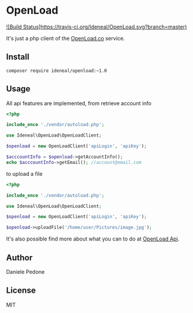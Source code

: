 # OpenLoad

[![Build Status]https://travis-ci.org/Ideneal/OpenLoad.svg?branch=master)](https://travis-ci.org/Ideneal/OpenLoad)

It's just a php client of the [OpenLoad.co](https://openload.co/) service.

## Install

```
composer require ideneal/openload:~1.0
```

## Usage

All api features are implemented, from retrieve account info

```php
<?php

include_once './vendor/autoload.php';

use Ideneal\OpenLoad\OpenLoadClient;

$openload = new OpenLoadClient('apiLogin', 'apiKey');

$acccountInfo = $openload->getAccountInfo();
echo $acccountInfo->getEmail(); //account@email.com
```

to upload a file

```php
<?php

include_once './vendor/autoload.php';

use Ideneal\OpenLoad\OpenLoadClient;

$openload = new OpenLoadClient('apiLogin', 'apiKey');

$openload->uploadFile('/home/user/Pictures/image.jpg');
```

It's also possible find more about what you can to do at [OpenLoad Api](https://openload.co/api).

## Author

Daniele Pedone

## License

MIT

